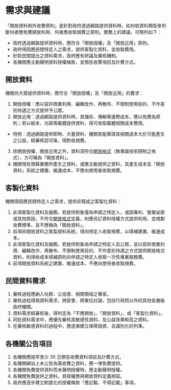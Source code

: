 # 需求與建議

「開放資料例外收費原則」是針對政府透過網路提供資料時，如何依資料類型來判斷何者應免費開放利用、何者應收取規費之原則。實務上的建議，可簡列如下：

* 政府透過網路提供資料時，應符合「開放授權」及「開放近用」原則。
* 政府得因應民間特定人之需求，提供客製化資料，並收取費用。
* 針對民間提出之資料需求，政府應有研議及審核機制。
* 各機關應主動聲明資料授權條款，並預告收費項目及計費方式。

## 開放資料

機關向大眾提供資料時，應符合「開放授權」及「開放近用」的要求：

1. 開放授權：應以容許商業利用、編輯改作、再散布、不限制使用目的、不作差別待遇之方式提供予公眾。
2. 開放近用：透過網路提供資料時，其儲存、傳輸等邊際成本，應以免費為原則；若以紙本、光碟等載體提供資料，得可收取載體相關成本費用。
 * 特例：透過網路提供即時、大量資料，機關若能舉證其相關成本大於可能產生之公益，經審核認可後，得酌收規費。
3. 除開放授權、開放近用之外，資料須符合[開放格式](http://opendefinition.org/od/2.0/zh-tw/#section-3)（無專屬技術限制之格式），方可稱為「開放資料」。
4. 機關現有預算業務所產生之資料，或應主動提供之資料，其產生成本及「開放資料」系統之建置、維運成本，不應向使用者收取規費。

## 客製化資料

機關得因應民間特定人之需求，提供非既成之客製化資料：

1. 此項客製化資料及服務，若提供對象僅為申請之特定人，或因專利、營業祕密或其他原因，不符合[開放格式](http://opendefinition.org/od/2.0/zh-tw/#section-3)定義，則應另訂資料授權方式提供利用，並規劃收費標準，且不應稱為「開放資料」。
2. 前項非開放資料之客製資料系統，得向特定人收取規費，以填補建置、維運成本。
3. 此項客製化資料及服務，若提供對象為申請之特定人及公眾，並以容許商業利用、編輯改作、再散布、不限制使用目的、不作差別待遇之方式提供開放格式資料，則得依成本填補原則向申請之特定人收取一次性專業服務費。
4. 前項開放資料系統之建置、維運成本，不應向使用者收取規費。

## 民間資料需求

1. 審核過程應納入社群、公協會、相關領域之專家。
2. 審核過程得視資料需求，跨部會、跨單位討論，包括行政院以外的其他各層級政府機關。
3. 資料需求經審核後，得判定為「不應開放」、「開放資料」，或「客製化資料」。
4. 同批資料需求中，應優先審核高敏感性資料，及公益效果較高之資料。
5. 在審核敏感資料的過程中，應逐漸建立保障個資、去識別化的判準。

## 各機關公告項目

1. 各機關應提早至少 30 日預告收費資料項目及計費方式。
2. 各機關網站上未公告為需收費之資料，應一律免費提供。
3. 各機關免費提供資料而未聲明授權時，應主動聲明授權。
4. 各機關免費提供之資料，其授權應與開放資料定義相容。
5. 政府應逐步建立制度化的授權條款「應記載、不得記載」事項。
